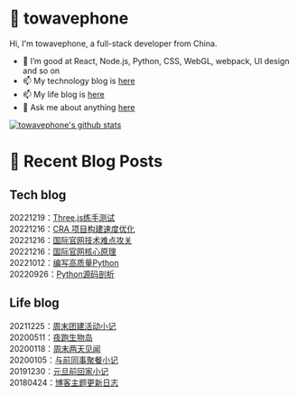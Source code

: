 # :ramen: towavephone
Hi, I'm towavephone, a full-stack developer from China.

- 🌱 I’m good at React, Node.js, Python, CSS, WebGL, webpack, UI design and so on
- 📫 My technology blog is [here](https://blog.towavephone.com/)
- 📫 My life blog is [here](https://www.towavephone.com/)
- 💬 Ask me about anything [here](https://github.com/towavephone/towavephone/issues)

[![towavephone's github stats](https://github-readme-stats.zohan.tech/api?username=towavephone)](https://github.com/anuraghazra/github-readme-stats)

# :memo: Recent Blog Posts

## Tech blog
<!-- tech blog start -->
20221219：[Three.js练手测试](https://blog.towavephone.com/three-js-practice-test/)  
20221216：[CRA 项目构建速度优化](https://blog.towavephone.com/cra-project-build-speed-optimize/)  
20221216：[国际官网技术难点攻关](https://blog.towavephone.com/international-official-website-technical-difficulties/)  
20221216：[国际官网核心原理](https://blog.towavephone.com/international-official-website-core-principle/)  
20221012：[编写高质量Python](https://blog.towavephone.com/writing-high-quality-python/)  
20220926：[Python源码剖析](https://blog.towavephone.com/python-source-analysis/)  
<!-- tech blog end -->

## Life blog
<!-- life blog start -->
20211225：[周末团建活动小记](https://www.towavephone.com/2021/12/25/weekend-company-tour/)  
20200511：[夜跑生物岛](https://www.towavephone.com/2020/05/11/run-in-bio-island/)  
20200118：[周末两天见闻](https://www.towavephone.com/2020/01/18/weekend-story/)  
20200105：[与前同事聚餐小记](https://www.towavephone.com/2020/01/05/former-colleagues-dinner/)  
20191230：[元旦前回家小记](https://www.towavephone.com/2019/12/30/new-year-day-go-home/)  
20180424：[博客主题更新日志](https://www.towavephone.com/2018/04/24/update/)  
<!-- life blog end -->
